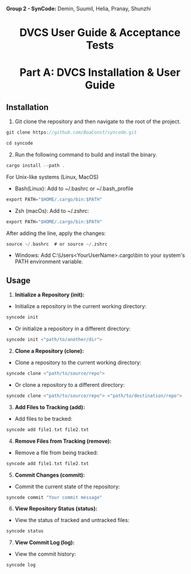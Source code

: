 **Group 2 - SynCode:** Demin, Suumil, Helia, Pranay, Shunzhi

# <p align="center">DVCS User Guide & Acceptance Tests</p>

# <p align="center">Part A: DVCS Installation & User Guide</p>

## Installation
1. Git clone the repository and then navigate to the root of the project.
```rust
git clone https://github.com/BoaConst/syncode.git

cd syncode
```
2. Run the following command to build and install the binary.
```rust
cargo install --path .
```
For Unix-like systems (Linux, MacOS)

- Bash(Linux): Add to ~/.bashrc or ~/.bash_profile

```rust
export PATH="$HOME/.cargo/bin:$PATH"
```

- Zsh (macOs): Add to ~/.zshrc:

```rust
export PATH="$HOME/.cargo/bin:$PATH"
```

After adding the line, apply the changes:

```rust
source ~/.bashrc  # or source ~/.zshrc
```

- Windows: Add C:\Users\<YourUserName>\.cargo\bin to your system's PATH environment variable.

## Usage

1. **Initialize a Repository (init):**
- Initialize a repository in the current working directory:
```rust
syncode init
```
- Or initialize a repository in a different directory:
```rust
syncode init <"path/to/another/dir">
```
2. **Clone a Repository (clone):**
- Clone a repository to the current working directory:
```rust
syncode clone <"path/to/source/repo">
```
- Or clone a repository to a different directory:
```rust
syncode clone <"path/to/source/repo"> <"path/to/destination/repo">
```
3. **Add Files to Tracking (add):**
- Add files to be tracked:
```rust
syncode add file1.txt file2.txt
```
4. **Remove Files from Tracking (remove):**
- Remove a file from being tracked:
```rust
syncode add file1.txt file2.txt
```
5. **Commit Changes (commit):**
- Commit the current state of the repository:
```rust
syncode commit "Your commit message"
```
6. **View Repository Status (status):**
- View the status of tracked and untracked files:
```rust
syncode status
```
7. **View Commit Log (log):**
- View the commit history:
```rust
syncode log
```